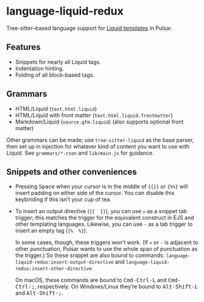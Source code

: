 # language-liquid-redux

Tree-sitter–based language support for [Liquid templates](https://shopify.github.io/liquid/) in Pulsar.

## Features

* Snippets for nearly all Liquid tags.
* Indentation hinting.
* Folding of all block-based tags.

## Grammars

* HTML/Liquid (`text.html.liquid`)
* HTML/Liquid with front matter (`text.html.liquid.frontmatter`)
* Markdown/Liquid (`source.gfm.liquid`) (also supports optional front matter)

Other grammars can be made; use `tree-sitter-liquid` as the base parser, then set up in injection for whatever kind of content you want to use with Liquid. See `grammars/*.cson` and `lib/main.js` for guidance.

## Snippets and other conveniences

* Pressing <kbd>Space</kbd> when your cursor is in the middle of `{{}}` or `{%%}` will insert padding on either side of the cursor. You can disable this keybinding if this isn’t your cup of tea.
* To insert an output directive (`{{  }}`), you can use `=` as a snippet tab trigger; this matches the trigger for the equivalent construct in EJS and other templating languages. Likewise, you can use `-` as a tab trigger to insert an empty tag (`{%  %}`).

    In some cases, though, these triggers won’t work. (If `=` or `-` is adjacent to other punctuation, Pulsar wants to use the whole span of punctuation as the trigger.) So these snippet are also bound to commands: `language-liquid-redux:insert-output-directive` and `language-liquid-redux:insert-other-directive`.

    On macOS, these commands are bound to <kbd>Cmd-Ctrl-L</kbd> and <kbd>Cmd-Ctrl-;</kbd>, respectively. On Windows/Linux they’re bound to <kbd>Alt-Shift-L</kbd> and <kbd>Alt-Shift-;</kbd>.
